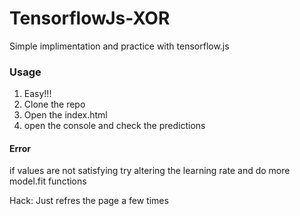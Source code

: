 # TensorflowJs-XOR
Simple implimentation and practice with tensorflow.js
<h3>Usage</h3>
<ol>
<li>Easy!!!</li>
<li>Clone the repo</li>
<li>Open the index.html</li>
<li>open the console and check the predictions</li>
</ol> 

<h4>Error</h4>
<p>if values are not satisfying try altering the learning rate and do more model.fit functions </p>
<p>Hack: Just refres the page a few times</p>
